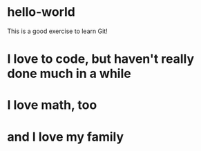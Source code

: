 # hello-world
This is a good exercise to learn Git!

# I love to code, but haven't really done much in a while
# I love math, too
# and I love my family
